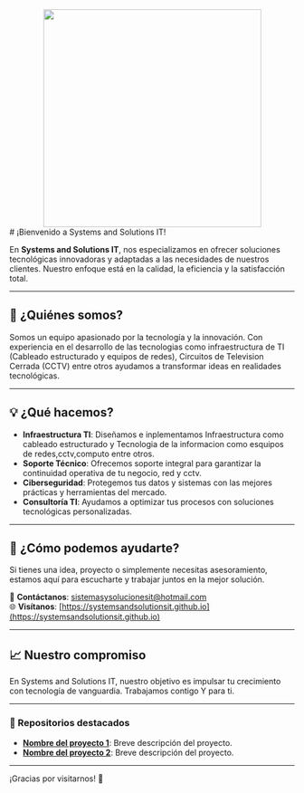 <div style="text-align: center;">
<img src="https://github.com/SystemsAndSolutionsIT/SystemsAndSolutionsIT.github.io/blob/main/img/Logo-1.png" align="right, Absbottom" width="385px"> 
</div>
# ¡Bienvenido a Systems and Solutions IT!

En **Systems and Solutions IT**, nos especializamos en ofrecer soluciones tecnológicas innovadoras y adaptadas a las necesidades de nuestros clientes. Nuestro enfoque está en la calidad, la eficiencia y la satisfacción total.

---

## 🚀 ¿Quiénes somos?

Somos un equipo apasionado por la tecnología y la innovación. Con experiencia en el desarrollo de las tecnologias como infraestructura de TI (Cableado estructurado y equipos de redes), Circuitos de Television Cerrada (CCTV) entre otros ayudamos a transformar ideas en realidades tecnológicas.

---

## 💡 ¿Qué hacemos?

- **Infraestructura TI**: Diseñamos e inplementamos Infraestructura como cableado estructurado y Tecnologia de la informacion como esquipos de redes,cctv,computo entre otros.
- **Soporte Técnico**: Ofrecemos soporte integral para garantizar la continuidad operativa de tu negocio, red y cctv.
- **Ciberseguridad**: Protegemos tus datos y sistemas con las mejores prácticas y herramientas del mercado.
- **Consultoría TI**: Ayudamos a optimizar tus procesos con soluciones tecnológicas personalizadas.

---

## 🤝 ¿Cómo podemos ayudarte?

Si tienes una idea, proyecto o simplemente necesitas asesoramiento, estamos aquí para escucharte y trabajar juntos en la mejor solución.

📧 **Contáctanos**: [sistemasysolucionesit@hotmail.com](mailto:sistemasysolucionesit@hotmail.com)  
🌐 **Visítanos**: [https://systemsandsolutionsit.github.io](https://systemsandsolutionsit.github.io)

---

## 📈 Nuestro compromiso

En Systems and Solutions IT, nuestro objetivo es impulsar tu crecimiento con tecnología de vanguardia. Trabajamos contigo Y para ti.

---

### 📂 Repositorios destacados

- **[Nombre del proyecto 1](https://github.com/SystemsAndSolutionsIT/proyecto1)**: Breve descripción del proyecto.
- **[Nombre del proyecto 2](https://github.com/SystemsAndSolutionsIT/proyecto2)**: Breve descripción del proyecto.

---

¡Gracias por visitarnos! 🚀
